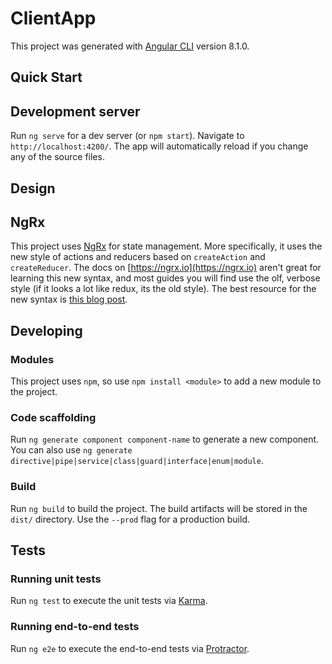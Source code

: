 # ClientApp

This project was generated with [Angular CLI](https://github.com/angular/angular-cli) version 8.1.0.

## Quick Start

## Development server

Run `ng serve` for a dev server (or `npm start`). Navigate to `http://localhost:4200/`. The app will automatically reload if you change any of the source files.

## Design

## NgRx

This project uses [NgRx](https://ngrx.io) for state management. More specifically, it uses the new style of actions and reducers based on `createAction` and `createReducer`. The docs on [https://ngrx.io](https://ngrx.io) aren't great for learning this new syntax, and most guides you will find use the olf, verbose style (if it looks a lot like redux, its the old style). The best resource for the new syntax is [this blog post](https://blog.angularindepth.com/ngrx-action-creators-redesigned-d396960e46da).

## Developing

### Modules

This project uses `npm`, so use `npm install <module>` to add a new module to the project.

### Code scaffolding

Run `ng generate component component-name` to generate a new component. You can also use `ng generate directive|pipe|service|class|guard|interface|enum|module`.

### Build

Run `ng build` to build the project. The build artifacts will be stored in the `dist/` directory. Use the `--prod` flag for a production build.

## Tests

### Running unit tests

Run `ng test` to execute the unit tests via [Karma](https://karma-runner.github.io).

### Running end-to-end tests

Run `ng e2e` to execute the end-to-end tests via [Protractor](http://www.protractortest.org/).

